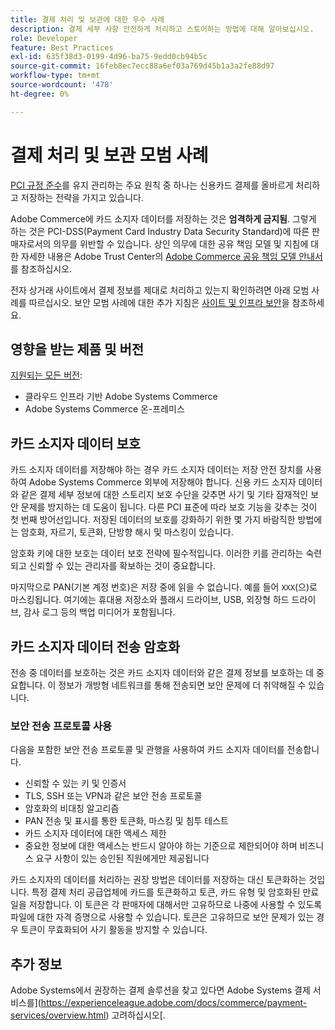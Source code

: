 ```yaml
---
title: 결제 처리 및 보관에 대한 우수 사례
description: 결제 세부 사항 안전하게 처리하고 스토어하는 방법에 대해 알아보십시오.
role: Developer
feature: Best Practices
exl-id: 635f38d3-0199-4d96-ba75-9edd0cb94b5c
source-git-commit: 16feb8ec7ecc88a6ef03a769d45b1a3a2fe88d97
workflow-type: tm+mt
source-wordcount: '478'
ht-degree: 0%

---
```


# 결제 처리 및 보관 모범 사례

[PCI 규정 준수](https://experienceleague.adobe.com/docs/commerce-admin/start/compliance/payments/compliance-pci.html)를 유지 관리하는 주요 원칙 중 하나는 신용카드 결제를 올바르게 처리하고 저장하는 전략을 가지고 있습니다.

Adobe Commerce에 카드 소지자 데이터를 저장하는 것은 **엄격하게 금지됨**. 그렇게 하는 것은 PCI-DSS(Payment Card Industry Data Security Standard)에 따른 판매자로서의 의무를 위반할 수 있습니다. 상인 의무에 대한 공유 책임 모델 및 지침에 대한 자세한 내용은 Adobe Trust Center의 [Adobe Commerce 공유 책임 모델 안내서](https://www.adobe.com/content/dam/cc/en/trust-center/ungated/whitepapers/experience-cloud/adobe-commerce-shared-responsibilities-guide.pdf)를 참조하십시오.

전자 상거래 사이트에서 결제 정보를 제대로 처리하고 있는지 확인하려면 아래 모범 사례를 따르십시오. 보안 모범 사례에 대한 추가 지침은 [사이트 및 인프라 보안](../launch/security-best-practices.md)을 참조하세요.

## 영향을 받는 제품 및 버전

[지원되는 모든 버전](../../../release/versions.md):

* 클라우드 인프라 기반 Adobe Systems Commerce
* Adobe Systems Commerce 온-프레미스

## 카드 소지자 데이터 보호

카드 소지자 데이터를 저장해야 하는 경우 카드 소지자 데이터는 저장 안전 장치를 사용하여 Adobe Systems Commerce 외부에 저장해야 합니다. 신용 카드 소지자 데이터와 같은 결제 세부 정보에 대한 스토리지 보호 수단을 갖추면 사기 및 기타 잠재적인 보안 문제를 방지하는 데 도움이 됩니다. 다른 PCI 표준에 따라 보호 기능을 갖추는 것이 첫 번째 방어선입니다. 저장된 데이터의 보호를 강화하기 위한 몇 가지 바람직한 방법에는 암호화, 자르기, 토큰화, 단방향 해시 및 마스킹이 있습니다.

암호화 키에 대한 보호는 데이터 보호 전략에 필수적입니다. 이러한 키를 관리하는 숙련되고 신뢰할 수 있는 관리자를 확보하는 것이 중요합니다.

마지막으로 PAN(기본 계정 번호)은 저장 중에 읽을 수 없습니다. 예를 들어 `XXX`(으)로 마스킹됩니다. 여기에는 휴대용 저장소와 플래시 드라이브, USB, 외장형 하드 드라이브, 감사 로그 등의 백업 미디어가 포함됩니다.

## 카드 소지자 데이터 전송 암호화

전송 중 데이터를 보호하는 것은 카드 소지자 데이터와 같은 결제 정보를 보호하는 데 중요합니다. 이 정보가 개방형 네트워크를 통해 전송되면 보안 문제에 더 취약해질 수 있습니다.

### 보안 전송 프로토콜 사용

다음을 포함한 보안 전송 프로토콜 및 관행을 사용하여 카드 소지자 데이터를 전송합니다.

* 신뢰할 수 있는 키 및 인증서
* TLS, SSH 또는 VPN과 같은 보안 전송 프로토콜
* 암호화의 비대칭 알고리즘
* PAN 전송 및 표시를 통한 토큰화, 마스킹 및 침투 테스트
* 카드 소지자 데이터에 대한 액세스 제한
* 중요한 정보에 대한 액세스는 반드시 알아야 하는 기준으로 제한되어야 하며 비즈니스 요구 사항이 있는 승인된 직원에게만 제공됩니다

카드 소지자의 데이터를 처리하는 권장 방법은 데이터를 저장하는 대신 토큰화하는 것입니다. 특정 결제 처리 공급업체에 카드를 토큰화하고 토큰, 카드 유형 및 암호화된 만료일을 저장합니다. 이 토큰은 각 판매자에 대해서만 고유하므로 나중에 사용할 수 있도록 파일에 대한 자격 증명으로 사용할 수 있습니다. 토큰은 고유하므로 보안 문제가 있는 경우 토큰이 무효화되어 사기 활동을 방지할 수 있습니다.

## 추가 정보

Adobe Systems에서 권장하는 결제 솔루션을 찾고 있다면 Adobe Systems 결제 서비스를](https://experienceleague.adobe.com/docs/commerce/payment-services/overview.html) 고려하십시오[.
